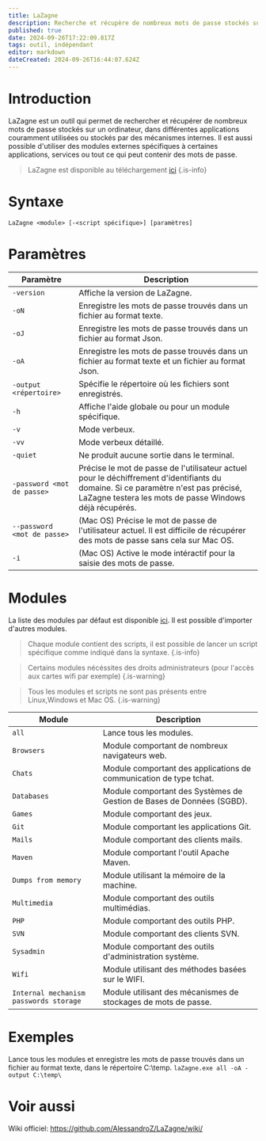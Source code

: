 ```yaml
---
title: LaZagne
description: Recherche et récupère de nombreux mots de passe stockés sur un ordinateur, dans différentes applications couramment utilisées ou stockés par des mécanismes internes.
published: true
date: 2024-09-26T17:22:09.817Z
tags: outil, indépendant
editor: markdown
dateCreated: 2024-09-26T16:44:07.624Z
---
```


# Introduction

LaZagne est un outil qui permet de rechercher et récupérer de nombreux mots de passe stockés sur un ordinateur, dans différentes applications couramment utilisées ou stockés par des mécanismes internes. Il est aussi possible d'utiliser des modules externes spécifiques à certaines applications, services ou tout ce qui peut contenir des mots de passe.

> LaZagne est disponible au téléchargement [ici](https://github.com/AlessandroZ/LaZagne)
> {.is-info}

# Syntaxe

`LaZagne <module> [-<script spécifique>] [paramètres]`

# Paramètres

| Paramètre                   | Description                                                                                                                                                                                   |
| --------------------------- | --------------------------------------------------------------------------------------------------------------------------------------------------------------------------------------------- |
| `-version`                  | Affiche la version de LaZagne.                                                                                                                                                                |
| `-oN`                       | Enregistre les mots de passe trouvés dans un fichier au format texte.                                                                                                                         |
| `-oJ`                       | Enregistre les mots de passe trouvés dans un fichier au format Json.                                                                                                                          |
| `-oA`                       | Enregistre les mots de passe trouvés dans un fichier au format texte et un fichier au format Json.                                                                                            |
| `-output <répertoire>`      | Spécifie le répertoire où les fichiers sont enregistrés.                                                                                                                                      |
| `-h`                        | Affiche l'aide globale ou pour un module spécifique.                                                                                                                                          |
| `-v`                        | Mode verbeux.                                                                                                                                                                                 |
| `-vv`                       | Mode verbeux détaillé.                                                                                                                                                                        |
| `-quiet`                    | Ne produit aucune sortie dans le terminal.                                                                                                                                                    |
| `-password <mot de passe>`  | Précise le mot de passe de l'utilisateur actuel pour le déchiffrement d'identifiants du domaine. Si ce paramètre n'est pas précisé, LaZagne testera les mots de passe Windows déjà récupérés. |
| `--password <mot de passe>` | (Mac OS) Précise le mot de passe de l'utilisateur actuel. Il est difficile de récupérer des mots de passe sans cela sur Mac OS.                                                               |
| `-i`                        | (Mac OS) Active le mode intéractif pour la saisie des mots de passe.                                                                                                                          |

# Modules

La liste des modules par défaut est disponible [ici](https://github.com/AlessandroZ/LaZagne?tab=readme-ov-file#supported-software). Il est possible d'importer d'autres modules.

> Chaque module contient des scripts, il est possible de lancer un script spécifique comme indiqué dans la syntaxe.
> {.is-info}

> Certains modules nécéssites des droits administrateurs (pour l'accès aux cartes wifi par exemple)
> {.is-warning}

> Tous les modules et scripts ne sont pas présents entre Linux,Windows et Mac OS.
> {.is-warning}

| Module                                 | Description                                                           |
| -------------------------------------- | --------------------------------------------------------------------- |
| `all`                                  | Lance tous les modules.                                               |
| `Browsers`                             | Module comportant de nombreux navigateurs web.                        |
| `Chats`                                | Module comportant des applications de communication de type tchat.    |
| `Databases`                            | Module comportant des Systèmes de Gestion de Bases de Données (SGBD). |
| `Games`                                | Module comportant des jeux.                                           |
| `Git`                                  | Module comportant les applications Git.                               |
| `Mails`                                | Module comportant des clients mails.                                  |
| `Maven`                                | Module comportant l'outil Apache Maven.                               |
| `Dumps from memory`                    | Module utilisant la mémoire de la machine.                            |
| `Multimedia`                           | Module comportant des outils multimédias.                             |
| `PHP`                                  | Module comportant des outils PHP.                                     |
| `SVN`                                  | Module comportant des clients SVN.                                    |
| `Sysadmin`                             | Module comportant des outils d'administration système.                |
| `Wifi`                                 | Module utilisant des méthodes basées sur le WIFI.                     |
| `Internal mechanism passwords storage` | Module utilisant des mécanismes de stockages de mots de passe.        |

# Exemples

Lance tous les modules et enregistre les mots de passe trouvés dans un fichier au format texte, dans le répertoire C:\temp.
`laZagne.exe all -oA -output C:\temp\`

# Voir aussi

Wiki officiel:
https://github.com/AlessandroZ/LaZagne/wiki/
